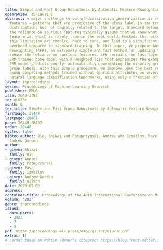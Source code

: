 ```yaml
---
title: Simple and Fast Group Robustness by Automatic Feature Reweighting
openreview: s5F1a6s1HS
abstract: A major challenge to out-of-distribution generalization is reliance on spurious
  features — patterns that are predictive of the class label in the training data
  distribution, but not causally related to the target. Standard methods for reducing
  the reliance on spurious features typically assume that we know what the spurious
  feature is, which is rarely true in the real world. Methods that attempt to alleviate
  this limitation are complex, hard to tune, and lead to a significant computational
  overhead compared to standard training. In this paper, we propose Automatic Feature
  Reweighting (AFR), an extremely simple and fast method for updating the model to
  reduce the reliance on spurious features. AFR retrains the last layer of a standard
  ERM-trained base model with a weighted loss that emphasizes the examples where the
  ERM model predicts poorly, automatically upweighting the minority group without
  group labels. With this simple procedure, we improve upon the best reported results
  among competing methods trained without spurious attributes on several vision and
  natural language classification benchmarks, using only a fraction of their compute.
layout: inproceedings
series: Proceedings of Machine Learning Research
publisher: PMLR
issn: 2640-3498
id: qiu23c
month: 0
tex_title: Simple and Fast Group Robustness by Automatic Feature Reweighting
firstpage: 28448
lastpage: 28467
page: 28448-28467
order: 28448
cycles: false
bibtex_author: Qiu, Shikai and Potapczynski, Andres and Izmailov, Pavel and Wilson,
  Andrew Gordon
author:
- given: Shikai
  family: Qiu
- given: Andres
  family: Potapczynski
- given: Pavel
  family: Izmailov
- given: Andrew Gordon
  family: Wilson
date: 2023-07-03
address: 
container-title: Proceedings of the 40th International Conference on Machine Learning
volume: '202'
genre: inproceedings
issued:
  date-parts:
  - 2023
  - 7
  - 3
pdf: https://proceedings.mlr.press/v202/qiu23c/qiu23c.pdf
extras: []
# Format based on Martin Fenner's citeproc: https://blog.front-matter.io/posts/citeproc-yaml-for-bibliographies/
---
```

